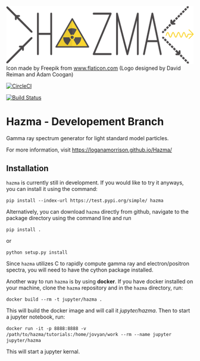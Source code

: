 ![Logo](docs/source/_images/hazma_logo.png)
Icon made by Freepik from www.flaticon.com (Logo designed by David Reiman and Adam Coogan)

[![CircleCI](https://circleci.com/gh/LoganAMorrison/Hazma.svg?style=svg)](https://circleci.com/gh/LoganAMorrison/Hazma)

[![Build Status](https://travis-ci.org/LoganAMorrison/Hazma.svg?branch=master)](https://travis-ci.org/LoganAMorrison/Hazma)

# Hazma - Developement Branch
Gamma ray spectrum generator for light standard model particles.

For more information, visit https://loganamorrison.github.io/Hazma/

## Installation

`hazma` is currently still in development. If you would like to try it anyways, you can install it using the command:

    pip install --index-url https://test.pypi.org/simple/ hazma

Alternatively, you can download `hazma` directly from github, navigate to the package directory using the command line and run

    pip install .

or

    python setup.py install

Since `hazma` utilizes C to rapidly compute gamma ray and electron/positron spectra, you will need to have the cython package installed.

Another way to run `hazma` is by using **docker**. If you have docker installed on your machine, clone the `hazma` repository and in the `hazma` directory, run:

    docker build --rm -t jupyter/hazma .

This will build the docker image and will call it *jupyter/hazma*. Then to start a jupyter notebook, run:
    
    docker run -it -p 8888:8888 -v /path/to/hazma/tutorials:/home/jovyan/work --rm --name jupyter jupyter/hazma

This will start a jupyter kernal. 


